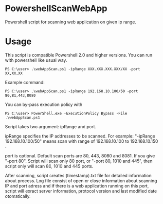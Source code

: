 # PowershellScanWebApp
Powershell script for scanning web application on given ip range.

# Usage
This script is compatible Powershell 2.0 and higher versions. You can run with powershell like usual way.
```
PS C:\user> .\webAppScan.ps1 -ipRange XXX.XXX.XXX.XXX/XX -port XX,XX,XX
```
Example command:
```
PS C:\user> .\webAppScan.ps1 -ipRange 192.168.10.100/50 -port 80,81,443,8080
```
You can by-pass execution policy with
```
PS C:\user> PowerShell.exe -ExecutionPolicy Bypass -File .\webAppScan.ps1
```
Script takes two argument: ipRange and port. 

ipRange specifies the IP addresses to be scanned.
For example: "-ipRange 192.168.10.100/50" means scan with range of 192.168.10.100 to 192.168.10.150 .

port is optional. Default scan ports are 80, 443, 8080 and 8081. If you give "-port 80". Script will scan only 80 port, or "-port 80, 1010 and 445", then script only will scan 80, 1010 and 445 ports.

After scanning, script creates (timestamp).txt file for detailed information about process. Log file consist of open or close information about scanning IP and port adress and if there is a web application running on this port, script will exract server information, protocol version and last modified date otomatically.

